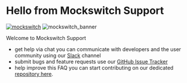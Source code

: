 # Hello from Mockswitch Support

[![mockswitch](https://snapcraft.io/mockswitch/badge.svg)](https://snapcraft.io/mockswitch)
![mockswitch_banner](https://user-images.githubusercontent.com/87838981/135587679-d356d227-6805-4fcb-aa20-242374f7aab6.png)

Welcome to Mockswitch Support

* get help via chat you can communicate with developers and the user community using our [Slack](https://join.slack.com/t/slack-fwf3549/shared_invite/zt-wehb82bn-tLKHIR2yq0P~tv3GTtO0cg) channel
* submit bugs and feature requests use our [GitHub Issue Tracker](https://github.com/mockswitch/support/issues)
* help improve this FAQ you can start contributing on our dedicated [repository here](https://github.com/mockswitch/support).

